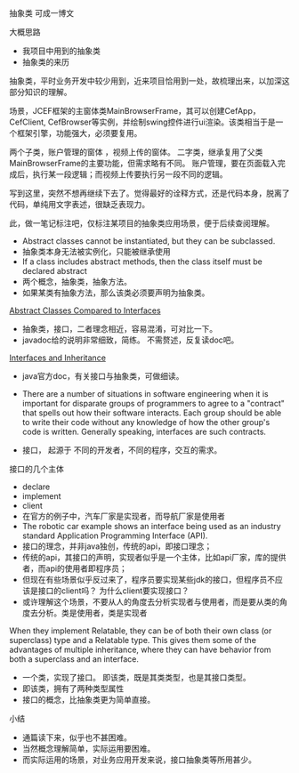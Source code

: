 
抽象类
可成一博文

大概思路
- 我项目中用到的抽象类
- 抽象类的来历

抽象类，平时业务开发中较少用到，近来项目恰用到一处，故梳理出来，以加深这部分知识的理解。

场景，JCEF框架的主窗体类MainBrowserFrame，其可以创建CefApp，CefClient, CefBrowser等实例，并绘制swing控件进行ui渲染。该类相当于是一个框架引擎，功能强大，必须要复用。

两个子类，账户管理的窗体 ，视频上传的窗体。
二字类，继承复用了父类MainBrowserFrame的主要功能，但需求略有不同。
账户管理，要在页面载入完成后，执行某一段逻辑；而视频上传要执行另一段不同的逻辑。

写到这里，突然不想再继续下去了。觉得最好的诠释方式，还是代码本身，脱离了代码，单纯用文字表述，很缺乏表现力。

此，做一笔记标注吧，仅标注某项目的抽象类应用场景，便于后续查阅理解。


- Abstract classes cannot be instantiated, but they can be subclassed.
- 抽象类本身无法被实例化，只能被继承使用
- If a class includes abstract methods, then the class itself must be declared abstract
- 两个概念，抽象类，抽象方法。
- 如果某类有抽象方法，那么该类必须要声明为抽象类。


[Abstract Classes Compared to Interfaces](https://docs.oracle.com/javase/tutorial/java/IandI/abstract.html)
- 抽象类，接口，二者理念相近，容易混淆，可对比一下。
- javadoc给的说明非常细致，简练。 不需赘述，反复读doc吧。

[Interfaces and Inheritance](https://docs.oracle.com/javase/tutorial/java/IandI/index.html)
- java官方doc，有关接口与抽象类，可做细读。

- There are a number of situations in software engineering when it is important for disparate groups of programmers to agree to a "contract" that spells out how their software interacts. Each group should be able to write their code without any knowledge of how the other group's code is written. Generally speaking, interfaces are such contracts.
- 接口， 起源于 不同的开发者，不同的程序，交互的需求。

接口的几个主体
- declare
- implement
- client
- 在官方的例子中，汽车厂家是实现者，而导航厂家是使用者
- The robotic car example shows an interface being used as an industry standard Application Programming Interface (API). 
- 接口的理念，并非java独创，传统的api，即接口理念；
- 传统的api，其接口的声明，实现者似乎是一个主体，比如api厂家，库的提供者，而api的使用者即程序员；
- 但现在有些场景似乎反过来了，程序员要实现某些jdk的接口，但程序员不应该是接口的client吗？ 为什么client要实现接口？ 
- 或许理解这个场景，不要从人的角度去分析实现者与使用者，而是要从类的角度去分析。类是使用者，类是实现者


When they implement Relatable, they can be of both their own class (or superclass) type and a Relatable type. This gives them some of the advantages of multiple inheritance, where they can have behavior from both a superclass and an interface.
- 一个类，实现了接口。 即该类，既是其类类型，也是其接口类型。
- 即该类，拥有了两种类型属性
- 接口的概念，比抽象类更为简单直接。


小结
- 通篇读下来，似乎也不甚困难。
- 当然概念理解简单，实际运用要困难。
- 而实际运用的场景，对业务应用开发来说，接口抽象类等所用甚少。